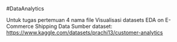 #DataAnalytics

Untuk tugas pertemuan 4 nama file 
Visualisasi datasets EDA on E-Commerce Shipping Data
Sumber dataset: https://www.kaggle.com/datasets/prachi13/customer-analytics

